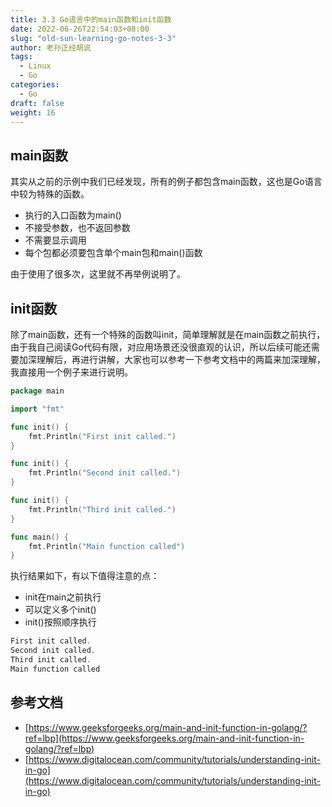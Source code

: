 ```yaml
---
title: 3.3 Go语言中的main函数和init函数
date: 2022-06-26T22:54:03+08:00
slug: "old-sun-learning-go-notes-3-3"
author: 老孙正经胡说
tags:
  - Linux
  - Go
categories:
  - Go
draft: false
weight: 16
---
```


## main函数

其实从之前的示例中我们已经发现，所有的例子都包含main函数，这也是Go语言中较为特殊的函数。

- 执行的入口函数为main()
- 不接受参数，也不返回参数
- 不需要显示调用
- 每个包都必须要包含单个main包和main()函数

由于使用了很多次，这里就不再举例说明了。

## init函数

除了main函数，还有一个特殊的函数叫init，简单理解就是在main函数之前执行，由于我自己阅读Go代码有限，对应用场景还没很直观的认识，所以后续可能还需要加深理解后，再进行讲解，大家也可以参考一下参考文档中的两篇来加深理解，我直接用一个例子来进行说明。

```go
package main

import "fmt"

func init() {
    fmt.Println("First init called.")
}

func init() {
    fmt.Println("Second init called.")
}

func init() {
    fmt.Println("Third init called.")
}

func main() {
    fmt.Println("Main function called")
}
```

执行结果如下，有以下值得注意的点：

- init在main之前执行
- 可以定义多个init()
- init()按照顺序执行

```go
First init called.
Second init called.
Third init called.
Main function called
```

## 参考文档

- [https://www.geeksforgeeks.org/main-and-init-function-in-golang/?ref=lbp](https://www.geeksforgeeks.org/main-and-init-function-in-golang/?ref=lbp)
- [https://www.digitalocean.com/community/tutorials/understanding-init-in-go](https://www.digitalocean.com/community/tutorials/understanding-init-in-go)